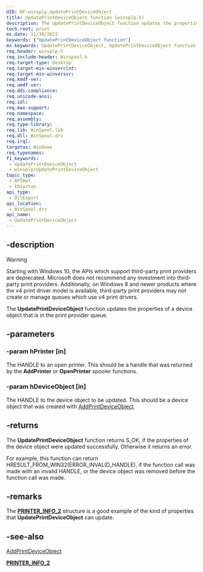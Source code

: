 ```yaml
---
UID: NF:winsplp.UpdatePrintDeviceObject
title: UpdatePrintDeviceObject function (winsplp.h)
description: The UpdatePrintDeviceObject function updates the properties of a device object that is in the print provider queue.
tech.root: print
ms.date: 11/30/2022
keywords: ["UpdatePrintDeviceObject function"]
ms.keywords: UpdatePrintDeviceObject, UpdatePrintDeviceObject function [Print Devices], print.updateprintdeviceobject, winsplp/UpdatePrintDeviceObject
req.header: winsplp.h
req.include-header: Winspool.h
req.target-type: Desktop
req.target-min-winverclnt: 
req.target-min-winversvr: 
req.kmdf-ver: 
req.umdf-ver: 
req.ddi-compliance: 
req.unicode-ansi: 
req.idl: 
req.max-support: 
req.namespace: 
req.assembly: 
req.type-library: 
req.lib: WinSpool.lib
req.dll: WinSpool.drv
req.irql: 
targetos: Windows
req.typenames: 
f1_keywords:
 - UpdatePrintDeviceObject
 - winsplp/UpdatePrintDeviceObject
topic_type:
 - APIRef
 - kbSyntax
api_type:
 - DllExport
api_location:
 - WinSpool.drv
api_name:
 - UpdatePrintDeviceObject
---
```


## -description

> [!WARNING]
> Starting with Windows 10, the APIs which support third-party print providers are deprecated. Microsoft does not recommend any investment into third-party print providers. Additionally, on Windows 8 and newer products where the v4 print driver model is available, third-party print providers may not create or manage queues which use v4 print drivers.

The **UpdatePrintDeviceObject** function updates the properties of a device object that is in the print provider queue.

## -parameters

### -param hPrinter [in]

The HANDLE to an open printer. This should be a handle that was returned by the **AddPrinter** or **OpenPrinter** spooler functions.

### -param hDeviceObject [in]

The HANDLE to the device object to be updated. This should be a device object that was created with [AddPrintDeviceObject](/windows-hardware/drivers/ddi/winsplp/nf-winsplp-addprintdeviceobject).

## -returns

The **UpdatePrintDeviceObject** function returns S_OK, if the properties of the  device object were updated successfully. Otherwise it returns an error.

For example, this function can return HRESULT_FROM_WIN32(ERROR_INVALID_HANDLE), if the function call was made with an invalid HANDLE, or the device object was removed before the function call was made.

## -remarks

The [**PRINTER_INFO_2**](/windows/win32/printdocs/printer-info-2) structure is a good example of the kind of properties that **UpdatePrintDeviceObject** can update.

## -see-also

[AddPrintDeviceObject](/windows-hardware/drivers/ddi/winsplp/nf-winsplp-addprintdeviceobject)

[**PRINTER_INFO_2**](/windows/win32/printdocs/printer-info-2)
